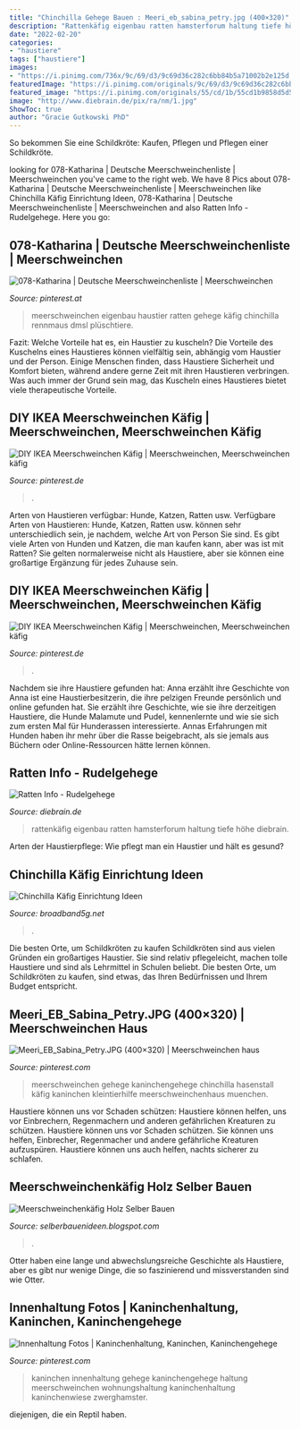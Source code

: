 ```yaml
---
title: "Chinchilla Gehege Bauen : Meeri_eb_sabina_petry.jpg (400×320)"
description: "Rattenkäfig eigenbau ratten hamsterforum haltung tiefe höhe diebrain"
date: "2022-02-20"
categories:
- "haustiere"
tags: ["haustiere"]
images:
- "https://i.pinimg.com/736x/9c/69/d3/9c69d36c282c6bb84b5a71002b2e125d.jpg"
featuredImage: "https://i.pinimg.com/originals/9c/69/d3/9c69d36c282c6bb84b5a71002b2e125d.jpg"
featured_image: "https://i.pinimg.com/originals/55/cd/1b/55cd1b9858d5d5e445efd9e66392b519.jpg"
image: "http://www.diebrain.de/pix/ra/nm/1.jpg"
ShowToc: true
author: "Gracie Gutkowski PhD"
---
```



So bekommen Sie eine Schildkröte: Kaufen, Pflegen und Pflegen einer Schildkröte.

	

		
looking for 078-Katharina | Deutsche Meerschweinchenliste | Meerschweinchen you've came to the right web. We have 8 Pics about 078-Katharina | Deutsche Meerschweinchenliste | Meerschweinchen like Chinchilla Käfig Einrichtung Ideen, 078-Katharina | Deutsche Meerschweinchenliste | Meerschweinchen and also Ratten Info - Rudelgehege. Here you go:
		
    
## 078-Katharina | Deutsche Meerschweinchenliste | Meerschweinchen

<img loading=lazy src="https://i.pinimg.com/originals/fc/0f/ac/fc0facc7008e094f4402e6e515c67771.jpg" onerror="this.onerror=null;this.src='https://tse1.mm.bing.net/th?id=OIP.r2fy2QEWkEByDGvJ-8ecawHaFj&amp;pid=15.1';" alt="078-Katharina | Deutsche Meerschweinchenliste | Meerschweinchen">

_Source: pinterest.at_

>meerschweinchen eigenbau haustier ratten gehege käfig chinchilla rennmaus dmsl plüschtiere. 

	

Fazit: Welche Vorteile hat es, ein Haustier zu kuscheln?
Die Vorteile des Kuschelns eines Haustieres können vielfältig sein, abhängig vom Haustier und der Person. Einige Menschen finden, dass Haustiere Sicherheit und Komfort bieten, während andere gerne Zeit mit ihren Haustieren verbringen. Was auch immer der Grund sein mag, das Kuscheln eines Haustieres bietet viele therapeutische Vorteile.

    
## DIY IKEA Meerschweinchen Käfig | Meerschweinchen, Meerschweinchen Käfig

<img loading=lazy src="https://i.pinimg.com/originals/9c/69/d3/9c69d36c282c6bb84b5a71002b2e125d.jpg" onerror="this.onerror=null;this.src='https://tse1.mm.bing.net/th?id=OIP.3jApb6324vxtms73OqKUMAHaNK&amp;pid=15.1';" alt="DIY IKEA Meerschweinchen Käfig | Meerschweinchen, Meerschweinchen käfig">

_Source: pinterest.de_

>. 

	

Arten von Haustieren verfügbar: Hunde, Katzen, Ratten usw.
Verfügbare Arten von Haustieren: Hunde, Katzen, Ratten usw. können sehr unterschiedlich sein, je nachdem, welche Art von Person Sie sind. Es gibt viele Arten von Hunden und Katzen, die man kaufen kann, aber was ist mit Ratten? Sie gelten normalerweise nicht als Haustiere, aber sie können eine großartige Ergänzung für jedes Zuhause sein.

    
## DIY IKEA Meerschweinchen Käfig | Meerschweinchen, Meerschweinchen Käfig

<img loading=lazy src="https://i.pinimg.com/736x/9c/69/d3/9c69d36c282c6bb84b5a71002b2e125d.jpg" onerror="this.onerror=null;this.src='https://tse1.mm.bing.net/th?id=OIP.YI53VOSHHmeZ26grM-Mj5AHaNK&amp;pid=15.1';" alt="DIY IKEA Meerschweinchen Käfig | Meerschweinchen, Meerschweinchen käfig">

_Source: pinterest.de_

>. 

	

Nachdem sie ihre Haustiere gefunden hat: Anna erzählt ihre Geschichte von
Anna ist eine Haustierbesitzerin, die ihre pelzigen Freunde persönlich und online gefunden hat. Sie erzählt ihre Geschichte, wie sie ihre derzeitigen Haustiere, die Hunde Malamute und Pudel, kennenlernte und wie sie sich zum ersten Mal für Hunderassen interessierte. Annas Erfahrungen mit Hunden haben ihr mehr über die Rasse beigebracht, als sie jemals aus Büchern oder Online-Ressourcen hätte lernen können.

    
## Ratten Info - Rudelgehege

<img loading=lazy src="http://www.diebrain.de/pix/ra/nm/1.jpg" onerror="this.onerror=null;this.src='https://tse1.mm.bing.net/th?id=OIP.U09HUH3OgSZUKinwjb3_4wHaJg&amp;pid=15.1';" alt="Ratten Info - Rudelgehege">

_Source: diebrain.de_

>rattenkäfig eigenbau ratten hamsterforum haltung tiefe höhe diebrain. 

	

Arten der Haustierpflege: Wie pflegt man ein Haustier und hält es gesund?

    
## Chinchilla Käfig Einrichtung Ideen

<img loading=lazy src="https://i.pinimg.com/originals/cd/60/1d/cd601d780de944329b8ebe1137007689.jpg" onerror="this.onerror=null;this.src='https://tse1.mm.bing.net/th?id=OIP.da2wW5cR8GzkHOPtp1BrQgHaEK&amp;pid=15.1';" alt="Chinchilla Käfig Einrichtung Ideen">

_Source: broadband5g.net_

>. 

	

Die besten Orte, um Schildkröten zu kaufen
Schildkröten sind aus vielen Gründen ein großartiges Haustier. Sie sind relativ pflegeleicht, machen tolle Haustiere und sind als Lehrmittel in Schulen beliebt. Die besten Orte, um Schildkröten zu kaufen, sind etwas, das Ihren Bedürfnissen und Ihrem Budget entspricht.

    
## Meeri_EB_Sabina_Petry.JPG (400×320) | Meerschweinchen Haus

<img loading=lazy src="https://i.pinimg.com/originals/55/cd/1b/55cd1b9858d5d5e445efd9e66392b519.jpg" onerror="this.onerror=null;this.src='https://tse2.mm.bing.net/th?id=OIP.2JDEaJ01jO38pg5nzmEzWgAAAA&amp;pid=15.1';" alt="Meeri_EB_Sabina_Petry.JPG (400×320) | Meerschweinchen haus">

_Source: pinterest.com_

>meerschweinchen gehege kaninchengehege chinchilla hasenstall käfig kaninchen kleintierhilfe meerschweinchenhaus muenchen. 

	

Haustiere können uns vor Schaden schützen: Haustiere können helfen, uns vor Einbrechern, Regenmachern und anderen gefährlichen Kreaturen zu schützen.
Haustiere können uns vor Schaden schützen. Sie können uns helfen, Einbrecher, Regenmacher und andere gefährliche Kreaturen aufzuspüren. Haustiere können uns auch helfen, nachts sicherer zu schlafen.

    
## Meerschweinchenkäfig Holz Selber Bauen

<img loading=lazy src="http://www.tierliparadies.ch/VivariumDoppel.JPG" onerror="this.onerror=null;this.src='https://tse4.mm.bing.net/th?id=OIP.498ZMbCi8lAstEcqj45D8QHaF2&amp;pid=15.1';" alt="Meerschweinchenkäfig Holz Selber Bauen">

_Source: selberbauenideen.blogspot.com_

>. 

	

Otter haben eine lange und abwechslungsreiche Geschichte als Haustiere, aber es gibt nur wenige Dinge, die so faszinierend und missverstanden sind wie Otter.

    
## Innenhaltung Fotos | Kaninchenhaltung, Kaninchen, Kaninchengehege

<img loading=lazy src="https://i.pinimg.com/originals/82/25/b7/8225b7d64b08358319578f0a3f5cba84.jpg" onerror="this.onerror=null;this.src='https://tse1.mm.bing.net/th?id=OIP.vdTXQfdeuDGpNTCSFtmNNQHaFj&amp;pid=15.1';" alt="Innenhaltung Fotos | Kaninchenhaltung, Kaninchen, Kaninchengehege">

_Source: pinterest.com_

>kaninchen innenhaltung gehege kaninchengehege haltung meerschweinchen wohnungshaltung kaninchenhaltung kaninchenwiese zwerghamster. 

	

diejenigen, die ein Reptil haben.

